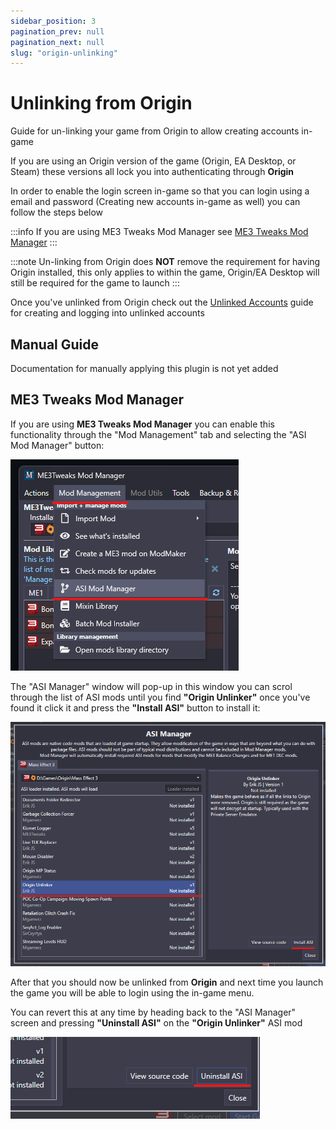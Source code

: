 ```yaml
---
sidebar_position: 3
pagination_prev: null
pagination_next: null
slug: "origin-unlinking"
---
```


# Unlinking from Origin

Guide for un-linking your game from Origin to allow creating accounts in-game


If you are using an Origin version of the game (Origin, EA Desktop, or Steam) these versions all lock you into authenticating through **Origin**

In order to enable the login screen in-game so that you can login using a email and password (Creating new accounts in-game as well) you can follow
the steps below

:::info
If you are using ME3 Tweaks Mod Manager see [ME3 Tweaks Mod Manager](#me3-tweaks-mod-manager)
:::

:::note
Un-linking from Origin does **NOT** remove the requirement for having Origin installed, this only applies to within the game, Origin/EA Desktop will still be required for the game to launch
:::

Once you've unlinked from Origin check out the [Unlinked Accounts](unlinked-accounts.md) guide for creating and logging into unlinked accounts

## Manual Guide

Documentation for manually applying this plugin is not yet added

## ME3 Tweaks Mod Manager

If you are using **ME3 Tweaks Mod Manager** you can enable this functionality through the "Mod Management" tab and selecting the "ASI Mod Manager" button:

![ASI mods button](./img/me3-tweaks-asi-mods.png)

The "ASI Manager" window will pop-up in this window you can scrol through the list of ASI mods until you find **"Origin Unlinker"** once you've found it click
it and press the **"Install ASI"** button to install it:

![Origin unlinker tweak](./img/me3-tweaks-origin-unlinker.png)

After that you should now be unlinked from **Origin** and next time you launch the game you will be able to login using the in-game menu.

You can revert this at any time by heading back to the "ASI Manager" screen and pressing **"Uninstall ASI"** on the **"Origin Unlinker"** ASI mod

![Origin unlinker tweak remove](./img/me3-tweaks-origin-unlinker-rem.png)


